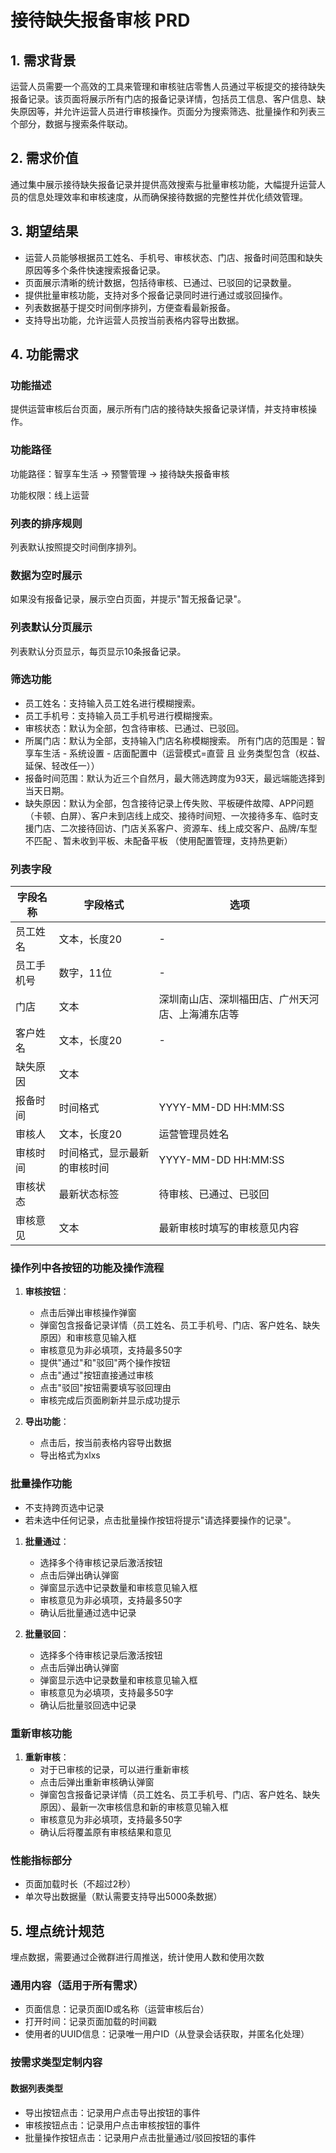 # 接待缺失报备审核 PRD

## 1. 需求背景

运营人员需要一个高效的工具来管理和审核驻店零售人员通过平板提交的接待缺失报备记录。该页面将展示所有门店的报备记录详情，包括员工信息、客户信息、缺失原因等，并允许运营人员进行审核操作。页面分为搜索筛选、批量操作和列表三个部分，数据与搜索条件联动。

## 2. 需求价值

通过集中展示接待缺失报备记录并提供高效搜索与批量审核功能，大幅提升运营人员的信息处理效率和审核速度，从而确保接待数据的完整性并优化绩效管理。

## 3. 期望结果

- 运营人员能够根据员工姓名、手机号、审核状态、门店、报备时间范围和缺失原因等多个条件快速搜索报备记录。
- 页面展示清晰的统计数据，包括待审核、已通过、已驳回的记录数量。
- 提供批量审核功能，支持对多个报备记录同时进行通过或驳回操作。
- 列表数据基于提交时间倒序排列，方便查看最新报备。
- 支持导出功能，允许运营人员按当前表格内容导出数据。

## 4. 功能需求

### 功能描述

提供运营审核后台页面，展示所有门店的接待缺失报备记录详情，并支持审核操作。

### 功能路径

功能路径：智享车生活 -> 预警管理 -> 接待缺失报备审核

功能权限：线上运营

### 列表的排序规则

列表默认按照提交时间倒序排列。

### 数据为空时展示

如果没有报备记录，展示空白页面，并提示"暂无报备记录"。

### 列表默认分页展示

列表默认分页显示，每页显示10条报备记录。

### 筛选功能

- 员工姓名：支持输入员工姓名进行模糊搜索。
- 员工手机号：支持输入员工手机号进行模糊搜索。
- 审核状态：默认为全部，包含待审核、已通过、已驳回。
- 所属门店：默认为全部，支持输入门店名称模糊搜索。 所有门店的范围是：智享车生活 - 系统设置 - 店面配置中（运营模式=直营 且 业务类型包含（权益、延保、轻改任一））
- 报备时间范围：默认为近三个自然月，最大筛选跨度为93天，最远端能选择到当天日期。
- 缺失原因：默认为全部，包含接待记录上传失败、平板硬件故障、APP问题（卡顿、白屏）、客户未到店线上成交、接待时间短、一次接待多车、临时支援门店、二次接待回访、门店关系客户、资源车、线上成交客户、品牌/车型不匹配 、暂未收到平板、未配备平板 （使用配置管理，支持热更新）

### 列表字段

| 字段名称 | 字段格式 | 选项 |
| -------- | -------- | ---- |
| 员工姓名 | 文本，长度20 | - |
| 员工手机号 | 数字，11位 | - |
| 门店 | 文本 | 深圳南山店、深圳福田店、广州天河店、上海浦东店等 |
| 客户姓名 | 文本，长度20 | - |
| 缺失原因 | 文本 | |
| 报备时间 | 时间格式 | YYYY-MM-DD HH:MM:SS |
| 审核人 | 文本，长度20 | 运营管理员姓名 |
| 审核时间 | 时间格式，显示最新的审核时间 | YYYY-MM-DD HH:MM:SS |
| 审核状态 | 最新状态标签 | 待审核、已通过、已驳回 |
| 审核意见 | 文本 | 最新审核时填写的审核意见内容 |

### 操作列中各按钮的功能及操作流程

1. **审核按钮**：
   - 点击后弹出审核操作弹窗
   - 弹窗包含报备记录详情（员工姓名、员工手机号、门店、客户姓名、缺失原因）和审核意见输入框
   - 审核意见为非必填项，支持最多50字
   - 提供"通过"和"驳回"两个操作按钮
   - 点击"通过"按钮直接通过审核
   - 点击"驳回"按钮需要填写驳回理由
   - 审核完成后页面刷新并显示成功提示

2. **导出功能**：
   - 点击后，按当前表格内容导出数据
   - 导出格式为xlxs

### 批量操作功能

- 不支持跨页选中记录
- 若未选中任何记录，点击批量操作按钮将提示"请选择要操作的记录"。

1. **批量通过**：
   - 选择多个待审核记录后激活按钮
   - 点击后弹出确认弹窗
   - 弹窗显示选中记录数量和审核意见输入框
   - 审核意见为非必填项，支持最多50字
   - 确认后批量通过选中记录

2. **批量驳回**：
   - 选择多个待审核记录后激活按钮
   - 点击后弹出确认弹窗
   - 弹窗显示选中记录数量和审核意见输入框
   - 审核意见为必填项，支持最多50字
   - 确认后批量驳回选中记录


### 重新审核功能

1. **重新审核**：
   - 对于已审核的记录，可以进行重新审核
   - 点击后弹出重新审核确认弹窗
   - 弹窗包含报备记录详情（员工姓名、员工手机号、门店、客户姓名、缺失原因）、最新一次审核信息和新的审核意见输入框
   - 审核意见为非必填项，支持最多50字
   - 确认后将覆盖原有审核结果和意见 

### 性能指标部分

- 页面加载时长（不超过2秒）
- 单次导出数据量（默认需要支持导出5000条数据）

## 5. 埋点统计规范

埋点数据，需要通过企微群进行周推送，统计使用人数和使用次数

### 通用内容（适用于所有需求）

- 页面信息：记录页面ID或名称（运营审核后台）
- 打开时间：记录页面加载的时间戳
- 使用者的UUID信息：记录唯一用户ID（从登录会话获取，并匿名化处理）

### 按需求类型定制内容

#### 数据列表类型

- 导出按钮点击：记录用户点击导出按钮的事件
- 审核按钮点击：记录用户点击审核按钮的事件
- 批量操作按钮点击：记录用户点击批量通过/驳回按钮的事件